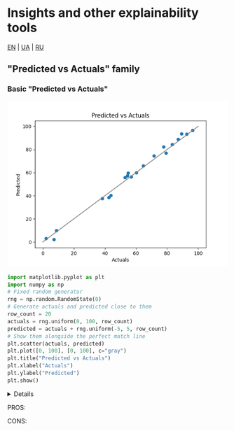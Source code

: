 # Insights and other explainability tools

[EN](insights.md) | [UA](insights_ua.md) | [RU](insights_ru.md)

## "Predicted vs Actuals" family

### Basic "Predicted vs Actuals"

![Example of basic PvsA](images/pvsa_basic.png)

```python
import matplotlib.pyplot as plt
import numpy as np
# Fixed random generator
rng = np.random.RandomState(0)
# Generate actuals and predicted close to them
row_count = 20
actuals = rng.uniform(0, 100, row_count)
predicted = actuals + rng.uniform(-5, 5, row_count)
# Show them alongside the perfect match line
plt.scatter(actuals, predicted)
plt.plot([0, 100], [0, 100], c="gray")
plt.title("Predicted vs Actuals")
plt.xlabel("Actuals")
plt.ylabel("Predicted")
plt.show()
```

<details>

```python
import matplotlib.pyplot as plt
import numpy as np
# Fixed random generator
rng = np.random.RandomState(0)
# Generate actuals and predicted close to them
row_count = 20
actuals = rng.uniform(0, 100, row_count)
predicted = actuals + rng.uniform(-5, 5, row_count)
# Show them alongside the perfect match line
plt.scatter(actuals, predicted)
plt.plot([0, 100], [0, 100], c="gray")
plt.title("Predicted vs Actuals")
plt.xlabel("Actuals")
plt.ylabel("Predicted")
plt.show()
```

</details>

PROS: 

CONS:

